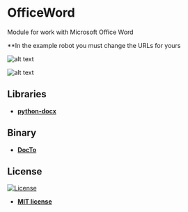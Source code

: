 # OfficeWord
Module for work with Microsoft Office Word

**In the example robot you must change the URLs for yours

![alt text](https://raw.githubusercontent.com/rocketbot-cl/OfficeWord/master/example/word.png)

![alt text](https://raw.githubusercontent.com/rocketbot-cl/OfficeWord/master/example/word2.png)

<h2>Libraries</h2>
<p>
  <ul>
    <li>
      <strong>
      <a href="https://github.com/python-openxml/python-docx">
        python-docx
      </a>
      </strong>
    </li>
  </ul> 
</p>

<h2>Binary</h2>
<p>
  <ul>
    <li>
      <strong>
      <a href="https://github.com/tobya/DocTo">
        DocTo
      </a>
      </strong>
    </li>
  </ul> 
</p>

<h2>License</h2>
<p><a href="http://badges.mit-license.org" rel="nofollow"><img src="https://camo.githubusercontent.com/107590fac8cbd65071396bb4d04040f76cde5bde/687474703a2f2f696d672e736869656c64732e696f2f3a6c6963656e73652d6d69742d626c75652e7376673f7374796c653d666c61742d737175617265" alt="License" data-canonical-src="http://img.shields.io/:license-mit-blue.svg?style=flat-square" style="max-width:100%;"></a></p>

<ul>
  <li><strong><a href="http://opensource.org/licenses/mit-license.php" rel="nofollow">MIT license</a></strong></li>
</ul>  
